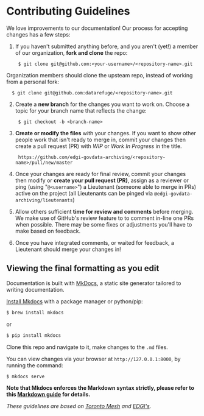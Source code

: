 # Contributing Guidelines

We love improvements to our documentation! Our process for accepting changes has a few steps:

1. If you haven't submitted anything before, and you aren't (yet!) a member of our organization, **fork and clone** the repo:

        $ git clone git@github.com:<your-username>/<repository-name>.git

  Organization members should clone the upsteam repo, instead of working from a personal fork:

      $ git clone git@github.com:datarefuge/<repository-name>.git

2. Create a **new branch** for the changes you want to work on. Choose a topic for your branch name that reflects the change:

        $ git checkout -b <branch-name>

3. **Create or modify the files** with your changes. If you want to show other people work that isn't ready to merge in, commit your changes then create a pull request (PR) with _WIP_ or _Work In Progress_ in the title.

        https://github.com/edgi-govdata-archiving/<repository-name>/pull/new/master

4. Once your changes are ready for final review, commit your changes then modify or **create your pull request (PR)**, assign as a reviewer or ping (using "`@<username>`") a Lieutenant (someone able to merge in PRs) active on the project (all Lieutenants can be pinged via `@edgi-govdata-archiving/lieutenants`)

5. Allow others sufficient **time for review and comments** before merging. We make use of GitHub's review feature to to comment in-line one PRs when possible. There may be some fixes or adjustments you'll have to make based on feedback.

6. Once you have integrated comments, or waited for feedback, a Lieutenant should merge your changes in!


## Viewing the final formatting as you edit

Documentation is built with [MkDocs](http://www.mkdocs.org/), a static site generator tailored to writing documentation. 

[Install Mkdocs](http://www.mkdocs.org/#installation) with a package manager or python/pip:

```sh
$ brew install mkdocs
```
or
```sh
$ pip install mkdocs
```

Clone this repo and navigate to it, make changes to the `.md` files. 

You can view changes via your browser at `http://127.0.0.1:8000`, by running the command:

```sh
$ mkdocs serve
```

**Note that Mkdocs enforces the Markdown syntax strictly, please refer to this [Markdown guide](https://guides.github.com/features/mastering-markdown/) for details.**





_These guidelines are based on [Toronto Mesh](https://github.com/tomeshnet) and [EDGI's](https://github.com/edgi-govdata-archiving)._
